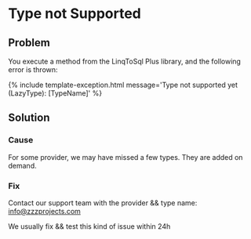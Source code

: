# Type not Supported

## Problem

You execute a method from the LinqToSql Plus library, and the following error is thrown:

{% include template-exception.html message='Type not supported yet (LazyType): [TypeName]' %}

## Solution

### Cause

For some provider, we may have missed a few types. They are added on demand.

### Fix
Contact our support team with the provider && type name: info@zzzprojects.com

We usually fix && test this kind of issue within 24h
